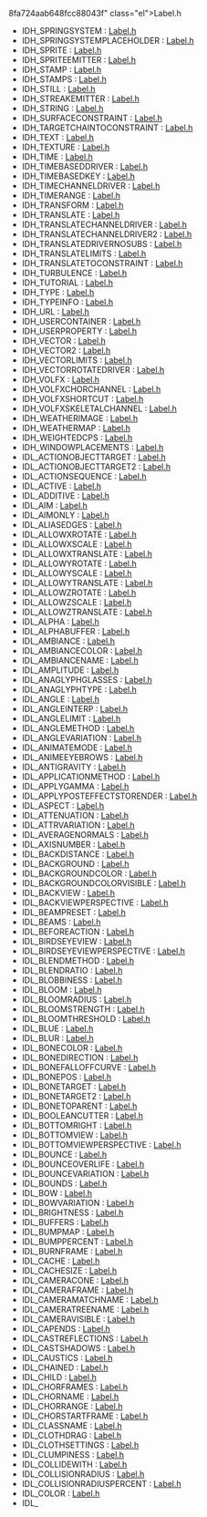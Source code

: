 8fa724aab648fcc88043f" class="el">Label.h</a>
- IDH_SPRINGSYSTEM : <a href="Label_8h.md#c681952447ddc4f9a71290f080ca2f7a" class="el">Label.h</a>
- IDH_SPRINGSYSTEMPLACEHOLDER : <a href="Label_8h.md#e456cd47f806ce72a0e9fa1d406299bf" class="el">Label.h</a>
- IDH_SPRITE : <a href="Label_8h.md#69814c1c46af0fc6e33f16f11b779aa2" class="el">Label.h</a>
- IDH_SPRITEEMITTER : <a href="Label_8h.md#7f20531e04a23d6b004bd51bf6cbbabf" class="el">Label.h</a>
- IDH_STAMP : <a href="Label_8h.md#a0772cc64ed1db82094e853fb4bebf55" class="el">Label.h</a>
- IDH_STAMPS : <a href="Label_8h.md#ece3991099eba3fbb879db80440c9192" class="el">Label.h</a>
- IDH_STILL : <a href="Label_8h.md#0d22019127d11745a01225f1d9e41aec" class="el">Label.h</a>
- IDH_STREAKEMITTER : <a href="Label_8h.md#d2ce2797771ae54fabef87a4a795bb2d" class="el">Label.h</a>
- IDH_STRING : <a href="Label_8h.md#f491f805125582623d09b195f6c2f986" class="el">Label.h</a>
- IDH_SURFACECONSTRAINT : <a href="Label_8h.md#2d4282e113ff4609b39530707337d11f" class="el">Label.h</a>
- IDH_TARGETCHAINTOCONSTRAINT : <a href="Label_8h.md#c0f3d7aeac7fb079947ade6ade4b7dd9" class="el">Label.h</a>
- IDH_TEXT : <a href="Label_8h.md#5227323a38d5e34afb0ee2dc971494c7" class="el">Label.h</a>
- IDH_TEXTURE : <a href="Label_8h.md#ca68a8c05eb3eb32d84807944e143860" class="el">Label.h</a>
- IDH_TIME : <a href="Label_8h.md#dc5f1b9f3dca9e30da779a6a4f3cbe91" class="el">Label.h</a>
- IDH_TIMEBASEDDRIVER : <a href="Label_8h.md#4726c82f35fb03c7a1e20bf89ae78aba" class="el">Label.h</a>
- IDH_TIMEBASEDKEY : <a href="Label_8h.md#be63b61435386454b8bd1490a4fff7bd" class="el">Label.h</a>
- IDH_TIMECHANNELDRIVER : <a href="Label_8h.md#720b57f688290522fd250551e3644e69" class="el">Label.h</a>
- IDH_TIMERANGE : <a href="Label_8h.md#bed923bd55c176dfd030d1d955316b38" class="el">Label.h</a>
- IDH_TRANSFORM : <a href="Label_8h.md#d8ec028ae408c6a3192d25f49dd5e118" class="el">Label.h</a>
- IDH_TRANSLATE : <a href="Label_8h.md#df4da1a7e04ca853bc427189651001f2" class="el">Label.h</a>
- IDH_TRANSLATECHANNELDRIVER : <a href="Label_8h.md#cf2acf52c4dde8405b857ddcb9edde82" class="el">Label.h</a>
- IDH_TRANSLATECHANNELDRIVER2 : <a href="Label_8h.md#281338df9744975e224715ce2d0787aa" class="el">Label.h</a>
- IDH_TRANSLATEDRIVERNOSUBS : <a href="Label_8h.md#615de1a9d6edb9f2deb852e6b4670aa9" class="el">Label.h</a>
- IDH_TRANSLATELIMITS : <a href="Label_8h.md#8e0fb0e24013feea16fbc0f7fc2b8349" class="el">Label.h</a>
- IDH_TRANSLATETOCONSTRAINT : <a href="Label_8h.md#e493f78c1938ef64ce936f785b5f5922" class="el">Label.h</a>
- IDH_TURBULENCE : <a href="Label_8h.md#485aea1ee67541d1c5936b13bfac0d22" class="el">Label.h</a>
- IDH_TUTORIAL : <a href="Label_8h.md#5ca8c26709787144f7e51584ef8fe1de" class="el">Label.h</a>
- IDH_TYPE : <a href="Label_8h.md#4751512ce707b8f9315b94ea55394d74" class="el">Label.h</a>
- IDH_TYPEINFO : <a href="Label_8h.md#855e32f65b5f9d11603b71289cc91169" class="el">Label.h</a>
- IDH_URL : <a href="Label_8h.md#f2feda467e6b5acfe56302f3ec520d88" class="el">Label.h</a>
- IDH_USERCONTAINER : <a href="Label_8h.md#e9bfc28e2276519f39ca2520a129be1a" class="el">Label.h</a>
- IDH_USERPROPERTY : <a href="Label_8h.md#1e4dd40ddce5459d46a418f45bfa8d51" class="el">Label.h</a>
- IDH_VECTOR : <a href="Label_8h.md#fe0501fd0658f8d8c2b2ec7d9083d551" class="el">Label.h</a>
- IDH_VECTOR2 : <a href="Label_8h.md#c004c8def9328a1c5153dfd092c939a0" class="el">Label.h</a>
- IDH_VECTORLIMITS : <a href="Label_8h.md#e74ce62be504b146d0e2a8d3233ecfb2" class="el">Label.h</a>
- IDH_VECTORROTATEDRIVER : <a href="Label_8h.md#44440b603864d77c4b65dec1e89b3711" class="el">Label.h</a>
- IDH_VOLFX : <a href="Label_8h.md#7d8a0e3e19330e0b5c3eacb318df958a" class="el">Label.h</a>
- IDH_VOLFXCHORCHANNEL : <a href="Label_8h.md#d3ce38e7c27ccb112d069b0143999e6c" class="el">Label.h</a>
- IDH_VOLFXSHORTCUT : <a href="Label_8h.md#11d33933b0a806b3e95c44ed54beba2c" class="el">Label.h</a>
- IDH_VOLFXSKELETALCHANNEL : <a href="Label_8h.md#e028b7c5d8bcf2f8826c96494cfc2eee" class="el">Label.h</a>
- IDH_WEATHERIMAGE : <a href="Label_8h.md#257f2debcfa54e5a21a6b5fc61d63be6" class="el">Label.h</a>
- IDH_WEATHERMAP : <a href="Label_8h.md#78407f5640bb434f25deb92188eac55e" class="el">Label.h</a>
- IDH_WEIGHTEDCPS : <a href="Label_8h.md#3fb8ea6794a940a2819b8d3d2e1cf4e4" class="el">Label.h</a>
- IDH_WINDOWPLACEMENTS : <a href="Label_8h.md#4096e78d06272bdb109eb0eb2bec6ee7" class="el">Label.h</a>
- IDL_ACTIONOBJECTTARGET : <a href="Label_8h.md#c4a0e1d6f9e7ddf860d903f62988fa8d" class="el">Label.h</a>
- IDL_ACTIONOBJECTTARGET2 : <a href="Label_8h.md#9e095465a7b0305376c5ddf126f6d064" class="el">Label.h</a>
- IDL_ACTIONSEQUENCE : <a href="Label_8h.md#6a0eddd24ebdc2f9dffe0df68bccf68a" class="el">Label.h</a>
- IDL_ACTIVE : <a href="Label_8h.md#4a32fc8ebf1db1abe33b303f9526c32c" class="el">Label.h</a>
- IDL_ADDITIVE : <a href="Label_8h.md#8d9eaa021723d62cc48ba919456c14ce" class="el">Label.h</a>
- IDL_AIM : <a href="Label_8h.md#b3dfc5298d2a56434e92037dd3253db2" class="el">Label.h</a>
- IDL_AIMONLY : <a href="Label_8h.md#57d5669819e28aefb5668e0ee3e421a1" class="el">Label.h</a>
- IDL_ALIASEDGES : <a href="Label_8h.md#90479ac10203fff681a77e7050523e69" class="el">Label.h</a>
- IDL_ALLOWXROTATE : <a href="Label_8h.md#66de2eab238cfee77804970923f638e6" class="el">Label.h</a>
- IDL_ALLOWXSCALE : <a href="Label_8h.md#86e53a755e5f0d9776ffbaf2aed1dd7d" class="el">Label.h</a>
- IDL_ALLOWXTRANSLATE : <a href="Label_8h.md#aa2d8585fd0ac6f6f1664675a5e36eac" class="el">Label.h</a>
- IDL_ALLOWYROTATE : <a href="Label_8h.md#29098a4ec7a2de36b5a48444fe4d2051" class="el">Label.h</a>
- IDL_ALLOWYSCALE : <a href="Label_8h.md#c934b7e2b489b534abeb8b1d729da331" class="el">Label.h</a>
- IDL_ALLOWYTRANSLATE : <a href="Label_8h.md#ddf15016ef46f4a84b23d46768806842" class="el">Label.h</a>
- IDL_ALLOWZROTATE : <a href="Label_8h.md#b1c9a53f4cfb4fe09df89a96cf8d7216" class="el">Label.h</a>
- IDL_ALLOWZSCALE : <a href="Label_8h.md#ecbc40a19141cfb3782aa9c3a3d24d50" class="el">Label.h</a>
- IDL_ALLOWZTRANSLATE : <a href="Label_8h.md#311480d1b1526982790e33c4b0b261b4" class="el">Label.h</a>
- IDL_ALPHA : <a href="Label_8h.md#7967e352bc98f4637cd5293db594bc19" class="el">Label.h</a>
- IDL_ALPHABUFFER : <a href="Label_8h.md#1cf01aff7abfebad05818c51be9a792e" class="el">Label.h</a>
- IDL_AMBIANCE : <a href="Label_8h.md#8919075115f6ca50b8d89b8795b6eac5" class="el">Label.h</a>
- IDL_AMBIANCECOLOR : <a href="Label_8h.md#8bff80fd7d523154786e3c65461e7643" class="el">Label.h</a>
- IDL_AMBIANCENAME : <a href="Label_8h.md#0e8aae27c1a79d5fdd0b2b785a0f6f7b" class="el">Label.h</a>
- IDL_AMPLITUDE : <a href="Label_8h.md#95f2c374d1bcd96c6be34ac79848dece" class="el">Label.h</a>
- IDL_ANAGLYPHGLASSES : <a href="Label_8h.md#4c137e2ead825a3619fb1fdb4c3fec18" class="el">Label.h</a>
- IDL_ANAGLYPHTYPE : <a href="Label_8h.md#6825eaaba678b92667fc55b33bef8c3f" class="el">Label.h</a>
- IDL_ANGLE : <a href="Label_8h.md#9b258588713bee2c5e9ccd0ad5cc39ff" class="el">Label.h</a>
- IDL_ANGLEINTERP : <a href="Label_8h.md#2f9b3e9d8ce86b5cf0a6d27cd7e4bb45" class="el">Label.h</a>
- IDL_ANGLELIMIT : <a href="Label_8h.md#46c02b10bf5b13a8105ec821943adbc0" class="el">Label.h</a>
- IDL_ANGLEMETHOD : <a href="Label_8h.md#f71aa810b056b15924a65890f211987f" class="el">Label.h</a>
- IDL_ANGLEVARIATION : <a href="Label_8h.md#80f477a8e58f7c160e554d5a1c245cfe" class="el">Label.h</a>
- IDL_ANIMATEMODE : <a href="Label_8h.md#4947c10a0cd2f0a1892bbd427f80a120" class="el">Label.h</a>
- IDL_ANIMEEYEBROWS : <a href="Label_8h.md#5db719a5dcac8c02213bc49513205c5b" class="el">Label.h</a>
- IDL_ANTIGRAVITY : <a href="Label_8h.md#5fa6e29567a3b3246bdbfc28ebe1445c" class="el">Label.h</a>
- IDL_APPLICATIONMETHOD : <a href="Label_8h.md#46042cc6e035bb435c39e3497e2d8916" class="el">Label.h</a>
- IDL_APPLYGAMMA : <a href="Label_8h.md#adfaf49f6cdfef26cd7a40ef58a5b38d" class="el">Label.h</a>
- IDL_APPLYPOSTEFFECTSTORENDER : <a href="Label_8h.md#2bd664d7726d54bdb62c5f1b0649c92e" class="el">Label.h</a>
- IDL_ASPECT : <a href="Label_8h.md#6556f3d373352c1aa14c62407c344e9f" class="el">Label.h</a>
- IDL_ATTENUATION : <a href="Label_8h.md#8b853d2134c76f3d16d02f4820627d77" class="el">Label.h</a>
- IDL_ATTRVARIATION : <a href="Label_8h.md#6936926f8508f864bcb2648b70441d0a" class="el">Label.h</a>
- IDL_AVERAGENORMALS : <a href="Label_8h.md#bdff7877e62f7ef9ff90b9b0ed2fc3e0" class="el">Label.h</a>
- IDL_AXISNUMBER : <a href="Label_8h.md#8a4cb78f63829f297657e6194012abab" class="el">Label.h</a>
- IDL_BACKDISTANCE : <a href="Label_8h.md#c27f2d96dc9aa08f5806632ca695fa27" class="el">Label.h</a>
- IDL_BACKGROUND : <a href="Label_8h.md#cf3fafca6ffa4074ed1ac203efdc1b6e" class="el">Label.h</a>
- IDL_BACKGROUNDCOLOR : <a href="Label_8h.md#26a68aa768c4ab5c957e7fccc17de9ec" class="el">Label.h</a>
- IDL_BACKGROUNDCOLORVISIBLE : <a href="Label_8h.md#035f9bf486674a967ecabe4388cec2d2" class="el">Label.h</a>
- IDL_BACKVIEW : <a href="Label_8h.md#ab2cdeebe199851defff600f1d0a79b6" class="el">Label.h</a>
- IDL_BACKVIEWPERSPECTIVE : <a href="Label_8h.md#df2ff3273d8545f9bc5a25d2a4d7d8e3" class="el">Label.h</a>
- IDL_BEAMPRESET : <a href="Label_8h.md#4d969c71c31802f603a54365d6a6998f" class="el">Label.h</a>
- IDL_BEAMS : <a href="Label_8h.md#1ae7af8da1888f5611a1a27217047485" class="el">Label.h</a>
- IDL_BEFOREACTION : <a href="Label_8h.md#10d9b4f451887b6091ca28d946eb7524" class="el">Label.h</a>
- IDL_BIRDSEYEVIEW : <a href="Label_8h.md#5b2d274918d4cb8134dd44a51ef5bd6b" class="el">Label.h</a>
- IDL_BIRDSEYEVIEWPERSPECTIVE : <a href="Label_8h.md#a74364b436264b98a3d5b636a60e3cbf" class="el">Label.h</a>
- IDL_BLENDMETHOD : <a href="Label_8h.md#af714d315fff967cf5274a725f4e47fe" class="el">Label.h</a>
- IDL_BLENDRATIO : <a href="Label_8h.md#326bf8608c3b77965f464485cabac0b1" class="el">Label.h</a>
- IDL_BLOBBINESS : <a href="Label_8h.md#a61674f5f8bac434d17f5f555c1a7445" class="el">Label.h</a>
- IDL_BLOOM : <a href="Label_8h.md#69372859040275b5730888b20dbcca5a" class="el">Label.h</a>
- IDL_BLOOMRADIUS : <a href="Label_8h.md#b5f8e066be19ec297e1a80f36d3f2843" class="el">Label.h</a>
- IDL_BLOOMSTRENGTH : <a href="Label_8h.md#9909e1447c755cf3502022782057e532" class="el">Label.h</a>
- IDL_BLOOMTHRESHOLD : <a href="Label_8h.md#1b4726b81fe7ba6e8a802da6ee214161" class="el">Label.h</a>
- IDL_BLUE : <a href="Label_8h.md#a6a298cc9b79f97126a82f34ec5b8bd0" class="el">Label.h</a>
- IDL_BLUR : <a href="Label_8h.md#4fc92044903082b1229b4d23b19ecba6" class="el">Label.h</a>
- IDL_BONECOLOR : <a href="Label_8h.md#4d7627c30461ccf4e0c73b8d253f2542" class="el">Label.h</a>
- IDL_BONEDIRECTION : <a href="Label_8h.md#be89c771db44b74e96e07f8568fe07c7" class="el">Label.h</a>
- IDL_BONEFALLOFFCURVE : <a href="Label_8h.md#7e6c7e9e473f8ba5b72b5d8560c5962b" class="el">Label.h</a>
- IDL_BONEPOS : <a href="Label_8h.md#18726777546dcc7550f8886d7c47586a" class="el">Label.h</a>
- IDL_BONETARGET : <a href="Label_8h.md#e28a5143af21a6529a8b949075dd69e8" class="el">Label.h</a>
- IDL_BONETARGET2 : <a href="Label_8h.md#79419ab83e416e385ca3145ca4fdeaa3" class="el">Label.h</a>
- IDL_BONETOPARENT : <a href="Label_8h.md#1c07fbc24dc67e616f8d410ef3f0aa43" class="el">Label.h</a>
- IDL_BOOLEANCUTTER : <a href="Label_8h.md#73d67766d1b4b70e78f8bee1e3d2fa92" class="el">Label.h</a>
- IDL_BOTTOMRIGHT : <a href="Label_8h.md#47936d6dae39b7d494c0f90a8ecc780e" class="el">Label.h</a>
- IDL_BOTTOMVIEW : <a href="Label_8h.md#159e1a23df979d28b069219d3d52be51" class="el">Label.h</a>
- IDL_BOTTOMVIEWPERSPECTIVE : <a href="Label_8h.md#97c8cc224b0f718a2a7a26e6a7a5029a" class="el">Label.h</a>
- IDL_BOUNCE : <a href="Label_8h.md#a61eec3987b6038d6cd34a8cf0f70264" class="el">Label.h</a>
- IDL_BOUNCEOVERLIFE : <a href="Label_8h.md#eb9253ef9fca08af0a8886b47e996524" class="el">Label.h</a>
- IDL_BOUNCEVARIATION : <a href="Label_8h.md#a5483af59dcdcfba1d16f99a69eb0518" class="el">Label.h</a>
- IDL_BOUNDS : <a href="Label_8h.md#959c54c140826964d1008ffb71fa1169" class="el">Label.h</a>
- IDL_BOW : <a href="Label_8h.md#df8174b31304e4a6785ebcbea294b706" class="el">Label.h</a>
- IDL_BOWVARIATION : <a href="Label_8h.md#84a46c8b148888341da14a4c8f687cea" class="el">Label.h</a>
- IDL_BRIGHTNESS : <a href="Label_8h.md#86c23d85d0160ffc5ea576af15eb7854" class="el">Label.h</a>
- IDL_BUFFERS : <a href="Label_8h.md#e27ae3ebd87192975fd368f286d8d1df" class="el">Label.h</a>
- IDL_BUMPMAP : <a href="Label_8h.md#8371fbb6a013b11ba5835ba6de60bca0" class="el">Label.h</a>
- IDL_BUMPPERCENT : <a href="Label_8h.md#547b4e51a15b6396f900d347bc357a8e" class="el">Label.h</a>
- IDL_BURNFRAME : <a href="Label_8h.md#cf5d813068f78d17ffb6a3cc219f920c" class="el">Label.h</a>
- IDL_CACHE : <a href="Label_8h.md#d417abfb55e814d398a7215887be1de3" class="el">Label.h</a>
- IDL_CACHESIZE : <a href="Label_8h.md#7205071a1f8f78f54054b2b33999c97d" class="el">Label.h</a>
- IDL_CAMERACONE : <a href="Label_8h.md#d6373bbd5cf15a1bab857589ea05b471" class="el">Label.h</a>
- IDL_CAMERAFRAME : <a href="Label_8h.md#36bf47c6b11e34e291b1175b195e78b3" class="el">Label.h</a>
- IDL_CAMERAMATCHNAME : <a href="Label_8h.md#c45a137162b0f9b2f8bbf181fdc157d5" class="el">Label.h</a>
- IDL_CAMERATREENAME : <a href="Label_8h.md#6fd71f85f1914eb266b93119319e67a7" class="el">Label.h</a>
- IDL_CAMERAVISIBLE : <a href="Label_8h.md#6e2ca32e9c225ef0d845a4dd23025331" class="el">Label.h</a>
- IDL_CAPENDS : <a href="Label_8h.md#dfa5157e40b7fd5ba82ff9268cf31301" class="el">Label.h</a>
- IDL_CASTREFLECTIONS : <a href="Label_8h.md#a4c3cc2557824579ad23173b6ccb3448" class="el">Label.h</a>
- IDL_CASTSHADOWS : <a href="Label_8h.md#435f2224ab1f7a9e78c7443df382740a" class="el">Label.h</a>
- IDL_CAUSTICS : <a href="Label_8h.md#d26f7874646c10d660f7e51244b8c72b" class="el">Label.h</a>
- IDL_CHAINED : <a href="Label_8h.md#9cca58f69d0750a7f971e181ae7844ae" class="el">Label.h</a>
- IDL_CHILD : <a href="Label_8h.md#12f284b5b6f2214734875353d27da2d5" class="el">Label.h</a>
- IDL_CHORFRAMES : <a href="Label_8h.md#1bc820a4bb6e1ad8ecefdab200cc15a3" class="el">Label.h</a>
- IDL_CHORNAME : <a href="Label_8h.md#920ab39647a805df0fc0a42d090ffdea" class="el">Label.h</a>
- IDL_CHORRANGE : <a href="Label_8h.md#5dbe964636f1d2a0cbf74c55b8981b9f" class="el">Label.h</a>
- IDL_CHORSTARTFRAME : <a href="Label_8h.md#2a748b381de5c7da24d0a43bcb3dfbd3" class="el">Label.h</a>
- IDL_CLASSNAME : <a href="Label_8h.md#21ab711c75af3d72485c6d216ed4cb49" class="el">Label.h</a>
- IDL_CLOTHDRAG : <a href="Label_8h.md#d3591290bb9be0c64875fe6d5e17db3f" class="el">Label.h</a>
- IDL_CLOTHSETTINGS : <a href="Label_8h.md#fe698f89ce91cebe6d1b6833a6225502" class="el">Label.h</a>
- IDL_CLUMPINESS : <a href="Label_8h.md#76ad5e1a39896ef5edbdc3d71b55ff6a" class="el">Label.h</a>
- IDL_COLLIDEWITH : <a href="Label_8h.md#50e1193cd3739f772865155968299d91" class="el">Label.h</a>
- IDL_COLLISIONRADIUS : <a href="Label_8h.md#408dc757409a2a974d799937459faac7" class="el">Label.h</a>
- IDL_COLLISIONRADIUSPERCENT : <a href="Label_8h.md#0a16f9db3eafb4dfe9c82019ed11e1c3" class="el">Label.h</a>
- IDL_COLOR : <a href="Label_8h.md#728cbd5979771097e9d31c3d939bcd75" class="el">Label.h</a>
- IDL_
